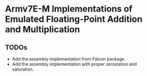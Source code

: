 
# Armv7E-M Implementations of Emulated Floating-Point Addition and Multiplication

## TODOs
- Add the assembly implementation from Falcon package.
- Add the assembly implementation with proper zeroization and saturation.
